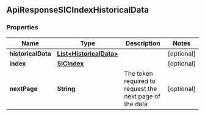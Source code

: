 
## ApiResponseSICIndexHistoricalData

### Properties
Name | Type | Description | Notes
------------ | ------------- | ------------- | -------------
**historicalData** | [**List&lt;HistoricalData&gt;**](HistoricalData.md) |  |  [optional]
**index** | [**SICIndex**](SICIndex.md) |  |  [optional]
**nextPage** | **String** | The token required to request the next page of the data |  [optional]



